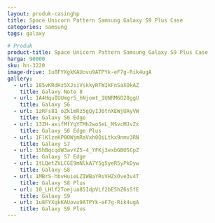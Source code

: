 ```yaml
---
layout: produk-casinghp
title: Space Unicorn Pattern Samsung Galaxy S9 Plus Case
categories: samsung
tags: galaxy

# Produk
product-title: Space Unicorn Pattern Samsung Galaxy S9 Plus Case
harga: 90000
sku: hn-3220
image-drive: 1u8FYXgkKAUovu9ATPYk-eF7g-Rik4ugA
gallery:
  - url: 185vKRdHz5XJsiVskkyRTWIkFnSaXOkAZ
    title: Galaxy Note 8
  - url: 1A4HquIUUmgr5_hNjomt_1UNRM6O28ggU
    title: Galaxy S6
  - url: 1zRFs81_oZk1mRz5gQyIJ6tnXEWjUAyVW
    title: Galaxy S6 Edge
  - url: 13ZH-axifMfYqYTMh2wo5eL_MSvcMJvZx
    title: Galaxy S6 Edge Plus
  - url: 1FlKlzeKP0OWjmRaVxh0OiLtkx9nmv3RN
    title: Galaxy S7
  - url: 1ShBqcqdW3avYZ5-4_YFKj3exbGBUSCpZ
    title: Galaxy S7 Edge
  - url: 1tLQetZVLCGE9mNlkA7Y5g5yeR5yPkDyw
    title: Galaxy S8
  - url: 1MBrS-hbvHuieLZIWBaYRsVHZxOve3v4T
    title: Galaxy S8 Plus
  - url: 10_LHlf2Toejua85IdpVLf2bE5hZ6sSfE
    title: Galaxy S9
  - url: 1u8FYXgkKAUovu9ATPYk-eF7g-Rik4ugA
    title: Galaxy S9 Plus
---
```

